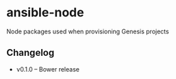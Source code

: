 ansible-node
============

Node packages used when provisioning Genesis projects

Changelog
---------

- v0.1.0 – Bower release
